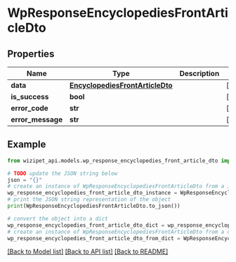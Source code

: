 # WpResponseEncyclopediesFrontArticleDto


## Properties

Name | Type | Description | Notes
------------ | ------------- | ------------- | -------------
**data** | [**EncyclopediesFrontArticleDto**](EncyclopediesFrontArticleDto.md) |  | [optional] 
**is_success** | **bool** |  | [optional] 
**error_code** | **str** |  | [optional] 
**error_message** | **str** |  | [optional] 

## Example

```python
from wizipet_api.models.wp_response_encyclopedies_front_article_dto import WpResponseEncyclopediesFrontArticleDto

# TODO update the JSON string below
json = "{}"
# create an instance of WpResponseEncyclopediesFrontArticleDto from a JSON string
wp_response_encyclopedies_front_article_dto_instance = WpResponseEncyclopediesFrontArticleDto.from_json(json)
# print the JSON string representation of the object
print(WpResponseEncyclopediesFrontArticleDto.to_json())

# convert the object into a dict
wp_response_encyclopedies_front_article_dto_dict = wp_response_encyclopedies_front_article_dto_instance.to_dict()
# create an instance of WpResponseEncyclopediesFrontArticleDto from a dict
wp_response_encyclopedies_front_article_dto_from_dict = WpResponseEncyclopediesFrontArticleDto.from_dict(wp_response_encyclopedies_front_article_dto_dict)
```
[[Back to Model list]](../README.md#documentation-for-models) [[Back to API list]](../README.md#documentation-for-api-endpoints) [[Back to README]](../README.md)



